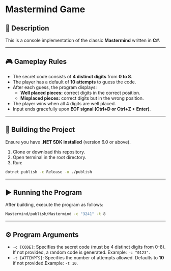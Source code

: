 # Mastermind Game

## 📝 **Description**

This is a console implementation of the classic **Mastermind** written in **C#**.

---

## 🎮 **Gameplay Rules**

- The secret code consists of **4 distinct digits** from **0 to 8**.
- The player has a default of **10 attempts** to guess the code.
- After each guess, the program displays:
  - **Well placed pieces:** correct digits in the correct position.
  - **Misplaced pieces:** correct digits but in the wrong position.
- The player wins when all 4 digits are well placed.
- Input ends gracefully upon **EOF signal (Ctrl+D or Ctrl+Z + Enter)**.

---

## 🚀 **Building the Project**

Ensure you have **.NET SDK installed** (version 6.0 or above).

1. Clone or download this repository.
2. Open terminal in the root directory.
3. Run:

```bash
dotnet publish -c Release -o ./publish
```

---

## ▶️ Running the Program

After building, execute the program as follows:

```bash
Mastermind/publish/Mastermind -c "3241" -t 8
```

---

## ⚙️ **Program Arguments**

- `-c [CODE]`: Specifies the secret code (must be 4 distinct digits from 0-8). If not provided, a random code is generated. Example: `-c "0123"`.
- `-t [ATTEMPTS]`: Specifies the number of attempts allowed. Defaults to **10** if not provided.Example: `-t 10`.
